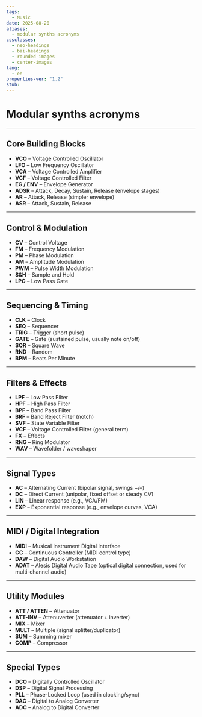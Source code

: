 ```yaml
---
tags:
  - Music
date: 2025-08-20
aliases:
  - modular synths acronyms
cssclasses:
  - neo-headings
  - bai-headings
  - rounded-images
  - center-images
lang:
  - en
properties-ver: "1.2"
stub:
---
```

# Modular synths acronyms

***

## Core Building Blocks
- **VCO** – Voltage Controlled Oscillator 
- **LFO** – Low Frequency Oscillator
- **VCA** – Voltage Controlled Amplifier
- **VCF** – Voltage Controlled Filter
- **EG / ENV** – Envelope Generator
- **ADSR** – Attack, Decay, Sustain, Release (envelope stages)
- **AR** – Attack, Release (simpler envelope)
- **ASR** – Attack, Sustain, Release

---

## Control & Modulation
- **CV** – Control Voltage
- **FM** – Frequency Modulation
- **PM** – Phase Modulation
- **AM** – Amplitude Modulation
- **PWM** – Pulse Width Modulation
- **S&H** – Sample and Hold
- **LPG** – Low Pass Gate

---

## Sequencing & Timing
- **CLK** – Clock
- **SEQ** – Sequencer
- **TRIG** – Trigger (short pulse)
- **GATE** – Gate (sustained pulse, usually note on/off)
- **SQR** – Square Wave
- **RND** – Random
- **BPM** – Beats Per Minute

---

## Filters & Effects
- **LPF** – Low Pass Filter
- **HPF** – High Pass Filter
- **BPF** – Band Pass Filter
- **BRF** – Band Reject Filter (notch)
- **SVF** – State Variable Filter
- **VCF** – Voltage Controlled Filter (general term)
- **FX** – Effects
- **RNG** – Ring Modulator
- **WAV** – Wavefolder / waveshaper

---

## Signal Types
- **AC** – Alternating Current (bipolar signal, swings +/–)
- **DC** – Direct Current (unipolar, fixed offset or steady CV)
- **LIN** – Linear response (e.g., VCA/FM)
- **EXP** – Exponential response (e.g., envelope curves, VCA)

---

## MIDI / Digital Integration

- **MIDI** – Musical Instrument Digital Interface
- **CC** – Continuous Controller (MIDI control type)
- **DAW** – Digital Audio Workstation
- **ADAT** – Alesis Digital Audio Tape (optical digital connection, used for multi-channel audio)

---

## Utility Modules

- **ATT / ATTEN** – Attenuator
- **ATT-INV** – Attenuverter (attenuator + inverter)
- **MIX** – Mixer
- **MULT** – Multiple (signal splitter/duplicator)
- **SUM** – Summing mixer
- **COMP** – Compressor

---

## Special Types

- **DCO** – Digitally Controlled Oscillator
- **DSP** – Digital Signal Processing
- **PLL** – Phase-Locked Loop (used in clocking/sync)
- **DAC** – Digital to Analog Converter
- **ADC** – Analog to Digital Converter
